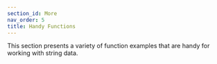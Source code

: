```yaml
---
section_id: More
nav_order: 5
title: Handy Functions
---
```


This section presents a variety of function examples that are handy for working with string data.
